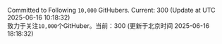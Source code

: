 Committed to Following `10,000` GitHubers. Current: <!-- FOLLOWING_COUNT -->300<!-- FOLLOWING_COUNT --> (Update at UTC <!-- LAST_UPDATED -->2025-06-16 10:18:32<!-- LAST_UPDATED -->)<br>
致力于关注`10,000`个GitHuber。当前：<!-- FOLLOWING_COUNT -->300<!-- FOLLOWING_COUNT --> (更新于北京时间 <!-- LAST_UPDATED_CST -->2025-06-16 18:18:32<!-- LAST_UPDATED_CST -->)
